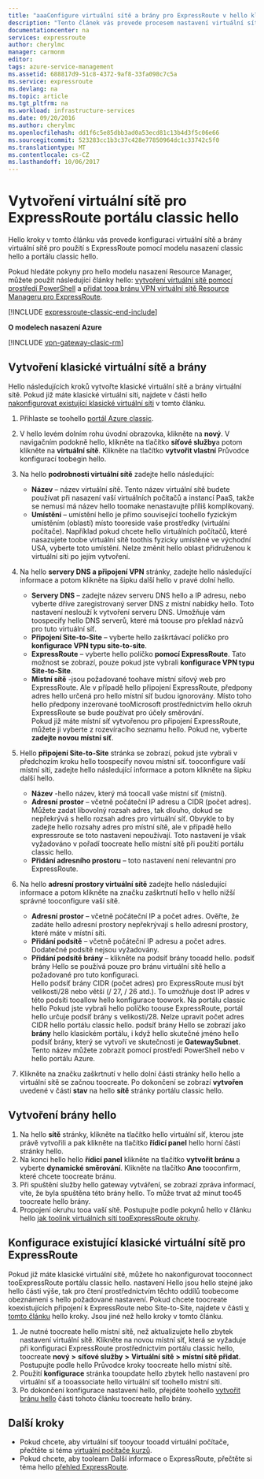 ```yaml
---
title: "aaaConfigure virtuální sítě a brány pro ExpressRoute v hello klasického portálu | Microsoft Docs"
description: "Tento článek vás provede procesem nastavení virtuální sítě pro ExpressRoute pomocí modelu nasazení classic hello a portálu classic hello."
documentationcenter: na
services: expressroute
author: cherylmc
manager: carmonm
editor: 
tags: azure-service-management
ms.assetid: 688817d9-51c8-4372-9af8-33fa098c7c5a
ms.service: expressroute
ms.devlang: na
ms.topic: article
ms.tgt_pltfrm: na
ms.workload: infrastructure-services
ms.date: 09/20/2016
ms.author: cherylmc
ms.openlocfilehash: dd1f6c5e85dbb3ad0a53ecd81c13b4d3f5c06e66
ms.sourcegitcommit: 523283cc1b3c37c428e77850964dc1c33742c5f0
ms.translationtype: MT
ms.contentlocale: cs-CZ
ms.lasthandoff: 10/06/2017
---
```

# <a name="create-a-virtual-network-for-expressroute-in-hello-classic-portal"></a>Vytvoření virtuální sítě pro ExpressRoute portálu classic hello
Hello kroky v tomto článku vás provede konfiguraci virtuální sítě a brány virtuální sítě pro použití s ExpressRoute pomocí modelu nasazení classic hello a portálu classic hello.

Pokud hledáte pokyny pro hello modelu nasazení Resource Manager, můžete použít následující články hello: [vytvoření virtuální sítě pomocí prostředí PowerShell](../virtual-network/virtual-networks-create-vnet-arm-ps.md) a [přidat tooa bránu VPN virtuální sítě Resource Manageru pro ExpressRoute](expressroute-howto-add-gateway-resource-manager.md).

[!INCLUDE [expressroute-classic-end-include](../../includes/expressroute-classic-end-include.md)]

**O modelech nasazení Azure**

[!INCLUDE [vpn-gateway-clasic-rm](../../includes/vpn-gateway-classic-rm-include.md)]

## <a name="create-a-classic-vnet-and-gateway"></a>Vytvoření klasické virtuální sítě a brány
Hello následujících kroků vytvořte klasické virtuální sítě a brány virtuální sítě. Pokud již máte klasické virtuální síti, najdete v části hello [nakonfigurovat existující klasické virtuální síti](#config) v tomto článku.

1. Přihlaste se toohello [portál Azure classic](http://manage.windowsazure.com).
2. V hello levém dolním rohu úvodní obrazovka, klikněte na **nový**. V navigačním podokně hello, klikněte na tlačítko **síťové služby**a potom klikněte na **virtuální sítě**. Klikněte na tlačítko **vytvořit vlastní** Průvodce konfigurací toobegin hello.
3. Na hello **podrobnosti virtuální sítě** zadejte hello následující:
   
   * **Název** – název virtuální sítě. Tento název virtuální sítě budete používat při nasazení vaší virtuálních počítačů a instancí PaaS, takže se nemusí má název hello toomake nenastavujte příliš komplikovaný.
   * **Umístění** – umístění hello je přímo související toohello fyzickým umístěním (oblastí) místo tooreside vaše prostředky (virtuální počítače). Například pokud chcete hello virtuálních počítačů, které nasazujete toobe virtuální sítě toothis fyzicky umístěné ve východní USA, vyberte toto umístění. Nelze změnit hello oblast přidruženou k virtuální síti po jejím vytvoření.
4. Na hello **servery DNS a připojení VPN** stránky, zadejte hello následující informace a potom klikněte na šipku další hello v pravé dolní hello. 
   
   * **Servery DNS** – zadejte název serveru DNS hello a IP adresu, nebo vyberte dříve zaregistrovaný server DNS z místní nabídky hello. Toto nastavení neslouží k vytvoření serveru DNS. Umožňuje vám toospecify hello DNS serverů, které má toouse pro překlad názvů pro tuto virtuální síť.
   * **Připojení Site-to-Site** – vyberte hello zaškrtávací políčko pro **konfigurace VPN typu site-to-site**.
   * **ExpressRoute** – vyberte hello políčko **pomocí ExpressRoute**. Tato možnost se zobrazí, pouze pokud jste vybrali **konfigurace VPN typu Site-to-Site**.
   * **Místní sítě** -jsou požadované toohave místní síťový web pro ExpressRoute. Ale v případě hello připojení ExpressRoute, předpony adres hello určená pro hello místní síť budou ignorovány. Místo toho hello předpony inzerované tooMicrosoft prostřednictvím hello okruh ExpressRoute se bude používat pro účely směrování.<BR>Pokud již máte místní síť vytvořenou pro připojení ExpressRoute, můžete ji vyberte z rozevíracího seznamu hello. Pokud ne, vyberte **zadejte novou místní síť**.
5. Hello **připojení Site-to-Site** stránka se zobrazí, pokud jste vybrali v předchozím kroku hello toospecify novou místní síť. tooconfigure vaší místní síti, zadejte hello následující informace a potom klikněte na šipku další hello. 
   
   * **Název** -hello název, který má toocall vaše místní síť (místní).
   * **Adresní prostor** – včetně počáteční IP adresu a CIDR (počet adres). Můžete zadat libovolný rozsah adres, tak dlouho, dokud se nepřekrývá s hello rozsah adres pro virtuální síť. Obvykle to by zadejte hello rozsahy adres pro místní sítě, ale v případě hello expressroute se toto nastavení nepoužívají. Toto nastavení je však vyžadováno v pořadí toocreate hello místní sítě při použití portálu classic hello.
   * **Přidání adresního prostoru** – toto nastavení není relevantní pro ExpressRoute.
6. Na hello **adresní prostory virtuální sítě** zadejte hello následující informace a potom klikněte na značku zaškrtnutí hello v hello nižší správné tooconfigure vaší sítě. 
   
   * **Adresní prostor** – včetně počáteční IP a počet adres. Ověřte, že zadáte hello adresní prostory nepřekrývají s hello adresní prostory, které máte v místní síti.
   * **Přidání podsítě** – včetně počáteční IP adresu a počet adres. Dodatečné podsítě nejsou vyžadovány.
   * **Přidání podsítě brány** – klikněte na podsíť brány tooadd hello. podsíť brány Hello se používá pouze pro bránu virtuální sítě hello a požadované pro tuto konfiguraci.<BR>Hello podsíť brány CIDR (počet adres) pro ExpressRoute musí být velikosti/28 nebo větší (/ 27, / 26 atd.). To umožňuje dost IP adres v této podsíti tooallow hello konfigurace toowork. Na portálu classic hello Pokud jste vybrali hello políčko toouse ExpressRoute, portál hello určuje podsíť brány s velikosti/28.  Nelze upravit počet adres CIDR hello portálu classic hello. podsíť brány Hello se zobrazí jako **brány** hello klasickém portálu, i když hello skutečné jméno hello podsíť brány, který se vytvoří ve skutečnosti je **GatewaySubnet**. Tento název můžete zobrazit pomocí prostředí PowerShell nebo v hello portálu Azure.
7. Klikněte na značku zaškrtnutí v hello dolní části stránky hello hello a virtuální sítě se začnou toocreate. Po dokončení se zobrazí **vytvořen** uvedené v části **stav** na hello **sítě** stránky portálu classic hello.

## <a name="gw"></a>Vytvoření brány hello
1. Na hello **sítě** stránky, klikněte na tlačítko hello virtuální síť, kterou jste právě vytvořili a pak klikněte na tlačítko **řídicí panel** hello horní části stránky hello.
2. Na konci hello hello **řídicí panel** klikněte na tlačítko **vytvořit bránu** a vyberte **dynamické směrování**. Klikněte na tlačítko **Ano** tooconfirm, které chcete toocreate bránu.
3. Při spuštění služby hello gateway vytváření, se zobrazí zpráva informací, víte, že byla spuštěna této brány hello. To může trvat až minut too45 toocreate hello brány.
4. Propojení okruhu tooa vaší sítě. Postupujte podle pokynů hello v článku hello [jak toolink virtuálních sítí tooExpressRoute okruhy](expressroute-howto-linkvnet-classic.md).

## <a name="config"></a>Konfigurace existující klasické virtuální sítě pro ExpressRoute
Pokud již máte klasické virtuální sítě, můžete ho nakonfigurovat tooconnect tooExpressRoute portálu classic hello. nastavení Hello jsou hello stejné jako hello části výše, tak pro čtení prostřednictvím těchto oddílů toobecome obeznámeni s hello požadované nastavení. Pokud chcete toocreate koexistujících připojení k ExpressRoute nebo Site-to-Site, najdete v části [v tomto článku](expressroute-howto-coexist-classic.md) hello kroky. Jsou jiné než hello kroky v tomto článku.

1. Je nutné toocreate hello místní sítě, než aktualizujete hello zbytek nastavení virtuální sítě. Klikněte na novou místní síť, která se vyžaduje při konfiguraci ExpressRoute prostřednictvím portálu classic hello, toocreate **nový**  **>**  **síťové služby**  **>**  **Virtuální sítě**  **>**  **místní sítě přidat**. Postupujte podle hello Průvodce kroky toocreate hello místní sítě.
2. Použití **konfigurace** stránka tooupdate hello zbytek hello nastavení pro virtuální síť a tooassociate hello virtuální síť toohello místní síti.
3. Po dokončení konfigurace nastavení hello, přejděte toohello [vytvořit bránu hello](#gw) části tohoto článku toocreate hello brány.

## <a name="next-steps"></a>Další kroky
* Pokud chcete, aby virtuální síť tooyour tooadd virtuální počítače, přečtěte si téma [virtuální počítače kurzů](https://azure.microsoft.com/documentation/learning-paths/virtual-machines/).
* Pokud chcete, aby toolearn Další informace o ExpressRoute, přečtěte si téma hello [přehled ExpressRoute](expressroute-introduction.md).

